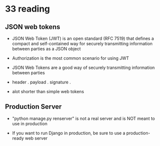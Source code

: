 # 33 reading

## JSON web tokens

- JSON Web Token (JWT) is an open standard (RFC 7519) that defines a compact and self-contained way for securely transmitting information between parties as a JSON object

-  Authorization is the most common scenario for using JWT

- JSON Web Tokens are a good way of securely transmitting information between parties

- header . payload . signature . 

- alot shorter than simple web tokens

## Production Server

- "python manage.py renserver" is not a real server and is NOT meant to use in production

- If you want to run Django in production, be sure to use a production-ready web server
